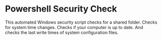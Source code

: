 # Powershell Security Check
 This automated Windows security script checks for a shared folder. Checks for system time changes. Checks if your computer is up to date. And checks the last write times of system configuration files.
